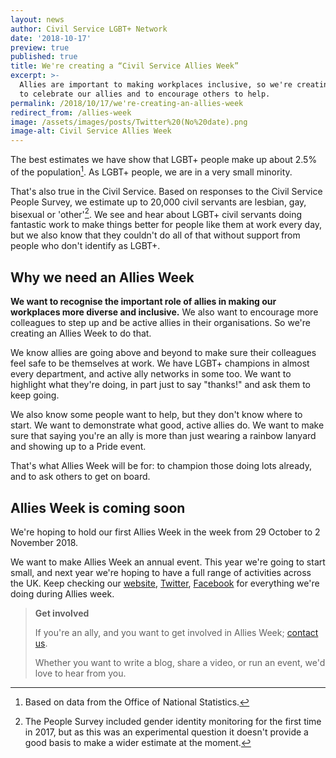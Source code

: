 ```yaml
---
layout: news
author: Civil Service LGBT+ Network
date: '2018-10-17'
preview: true
published: true
title: We're creating a “Civil Service Allies Week”
excerpt: >-
  Allies are important to making workplaces inclusive, so we're creating a week
  to celebrate our allies and to encourage others to help.
permalink: /2018/10/17/we're-creating-an-allies-week
redirect_from: /allies-week
image: /assets/images/posts/Twitter%20(No%20date).png
image-alt: Civil Service Allies Week
---
```

The best estimates we have show that LGBT+ people make up about 2.5% of the population[^1]. As LGBT+ people, we are in a very small minority. 

That's also true in the Civil Service. Based on responses to the Civil Service People Survey, we estimate up to 20,000 civil servants are lesbian, gay, bisexual or 'other'[^2]. We see and hear about LGBT+ civil servants doing fantastic work to make things better for people like them at work every day, but we also know that they couldn't do all of that without support from people who don't identify as LGBT+. 

## Why we need an Allies Week

**We want to recognise the important role of allies in making our workplaces more diverse and inclusive.** We also want to encourage more colleagues to step up and be active allies in their organisations. So we're creating an Allies Week to do that.

We know allies are going above and beyond to make sure their colleagues feel safe to be themselves at work. We have LGBT+ champions in almost every department, and active ally networks in some too. We want to highlight what they're doing, in part just to say "thanks!" and ask them to keep going.

We also know some people want to help, but they don't know where to start. We want to demonstrate what good, active allies do. We want to make sure that saying you're an ally is more than just wearing a rainbow lanyard and showing up to a Pride event.

That's what Allies Week will be for: to champion those doing lots already, and to ask others to get on board.

## Allies Week is coming soon

We're hoping to hold our first Allies Week in the week from 29 October to 2 November 2018.

We want to make Allies Week an annual event. This year we're going to start small, and next year we're hoping to have a full range of activities across the UK. Keep checking our [website](https://www.civilservice.lgbt), [Twitter](https://www.twitter.com/cslgbt), [Facebook](https://facebook.com/civilservicelgbt) for everything we're doing during Allies week.

> **Get involved**
>
> If you're an ally, and you want to get involved in Allies Week; [contact us](/about/contact-us/). 
> 
> Whether you want to write a blog, share a video, or run an event, we'd love to hear from you.

[^1]: Based on data from the Office of National Statistics.
[^2]: The People Survey included gender identity monitoring for the first time in 2017, but as this was an experimental question it doesn't provide a good basis to make a wider estimate at the moment.
